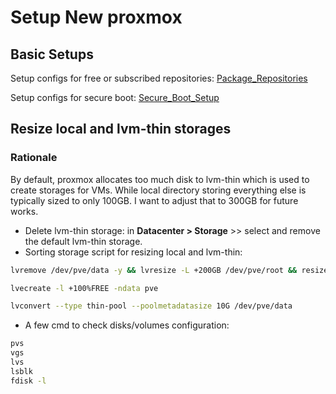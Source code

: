 # Setup New proxmox

## Basic Setups

Setup configs for free or subscribed repositories:
[Package_Repositories](https://pve.proxmox.com/wiki/Package_Repositories)

Setup configs for secure boot:
[Secure_Boot_Setup](https://pve.proxmox.com/wiki/Secure_Boot_Setup) 

## Resize local and lvm-thin storages

### Rationale

By default, proxmox allocates too much disk to lvm-thin which is used to create storages for VMs. While local directory storing everything else is typically sized to only 100GB. I want to adjust that to 300GB for future works.

- Delete lvm-thin storage: in **Datacenter > Storage** >> select and remove the default lvm-thin storage.
- Sorting storage script for resizing local and lvm-thin:

```bash
lvremove /dev/pve/data -y && lvresize -L +200GB /dev/pve/root && resize2fs /dev/mapper/pve-root

lvecreate -l +100%FREE -ndata pve

lvconvert --type thin-pool --poolmetadatasize 10G /dev/pve/data

```

- A few cmd to check disks/volumes configuration:

```bash
pvs
vgs
lvs
lsblk
fdisk -l
```
